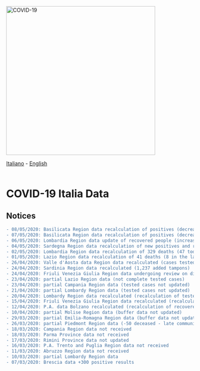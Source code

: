 <img src="http://opendatadpc.maps.arcgis.com/sharing/rest/content/items/5c8ef7516b5b4bb19f61037b4cd69015/data" alt="COVID-19" data-canonical-src="http://opendatadpc.maps.arcgis.com/sharing/rest/content/items/5c8ef7516b5b4bb19f61037b4cd69015/data" width="400" />

[Italiano](avvisi.md) - [English](avvisi_EN.md)<br><br>

# COVID-19 Italia Data

## Notices

```diff
- 08/05/2020: Basilicata Region data recalculation of positives (decrease)
- 07/05/2020: Basilicata Region data recalculation of positives (decrease)
- 06/05/2020: Lombardia Region data update of recovered people (increase)
- 04/05/2020: Sardegna Region data recalculation of new positives and recovered
- 02/05/2020: Lombardia Region data recalculation of 329 deaths (47 today and 282 during April)
- 01/05/2020: Lazio Region data recalculation of 41 deaths (8 in the last 48 hours and 33 during April)
- 26/04/2020: Valle d'Aosta data Region data recalculated (cases tested)
- 24/04/2020: Sardinia Region data recalculated (1,237 added tampons)
- 24/04/2020: Friuli Venezia Giulia Region data undergoing review on discharged / healed patients
- 23/04/2020: partial Lazio Region data (not complete tested cases)
- 23/04/2020: partial Campania Region data (tested cases not updated)
- 21/04/2020: partial Lombardy Region data (tested cases not updated)
- 20/04/2020: Lombardy Region data recalculated (recalculation of tested cases - elimination of duplicates)
- 15/04/2020: Friuli Venezia Giulia Region data recalculated (recalculation of home isolation and discharged / healed)
- 12/04/2020: P.A. data Bolzano recalculated (recalculation of recovered data -110 compared to yesterday)
- 10/04/2020: partial Molise Region data (buffer data not updated)
- 29/03/2020: partial Emilia-Romagna Region data (buffer data not updated)
- 26/03/2020: partial Piedmont Region data (-50 deceased - late communication)
- 18/03/2020: Campania Region data not received
- 18/03/2020: Parma Province data not received
- 17/03/2020: Rimini Province data not updated
- 16/03/2020: P.A. Trento and Puglia Region data not received
- 11/03/2020: Abruzzo Region data not received
- 10/03/2020: partial Lombardy Region data
- 07/03/2020: Brescia data +300 positive results
```